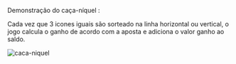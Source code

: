 Demonstração do caça-níquel : 


Cada vez que 3 icones iguais são sorteado na linha horizontal ou vertical, o jogo calcula o ganho de acordo com a aposta e adiciona o valor ganho ao saldo. 

![caca-niquel](https://github.com/santosUlisses/caca-niquel/assets/126725298/1090df34-a979-4c5e-b4ef-fdb445583471)
